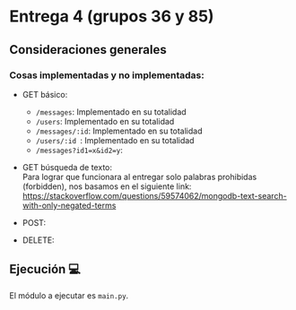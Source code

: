 # Entrega 4 (grupos 36 y 85)

## Consideraciones generales

### Cosas implementadas y no implementadas:

* GET básico:
   * ```/messages```: Implementado en su totalidad
   * ```/users```: Implementado en su totalidad
   * ```/messages/:id```: Implementado en su totalidad
   * ```/users/:id ```: Implementado en su totalidad
   * ```/messages?id1=x&id2=y```: 
   
* GET búsqueda de texto: \
Para lograr que funcionara al entregar solo palabras prohibidas (forbidden), nos basamos en el siguiente link: https://stackoverflow.com/questions/59574062/mongodb-text-search-with-only-negated-terms

* POST:

* DELETE:


## Ejecución :computer:

El módulo a ejecutar es  ```main.py```.
